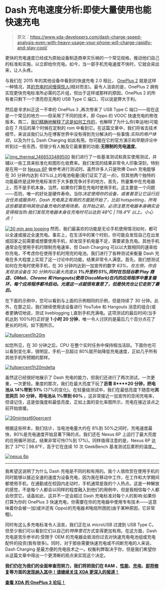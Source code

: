 # Dash 充电速度分析:即使大量使用也能快速充电

> 原文：<https://www.xda-developers.com/dash-charge-speed-analysis-even-with-heavy-usage-your-phone-will-charge-rapidly-and-stay-cool/>

更快的充电速度已经成为原始设备制造商幸灾乐祸的一个常见规格，推动他们自己的标准和实施，以立即给你充电。如今，当一部手机充电速度不快时，它就会突出来，让人头疼。

与我们在 2015 年的其他设备中看到的快速充电 2.0 相比， [OnePlus 2](http://forum.xda-developers.com/oneplus-2) 就是这样一种情况，其[的充电时间慢得惊人](http://www.xda-developers.com/oneplus-2-xda-review/#Battery%20Life)(相对而言)。最令人沮丧的是，OnePlus 2 拥有实现更快充电标准所必需的芯片组，但出于这样或那样的原因，OnePlus 2 的所有者只剩下一个漂亮但无用的 USB Type C 端口，可以说是弊大于利。

然后是寻求纠正这一不幸的 OnePlus 3 ,再次带来了 USB Type C 端口——现在这是一个常见的地方——但采用了不同的技术，即 Oppo 的 VOOC 快速充电的修改版本。周二，[我们精确地解释了这是如何工作的](http://www.xda-developers.com/oneplus-3-dash-charging-explained-coming-to-your-custom-rom-sometime-after-july/)，也解释了为什么你(幸运地)可能会在 7 月后的某个时候在定制的 rom 中看到它。在这篇文章中，我们将省去技术细节，来谈谈我们认为在博客世界中没有得到充分解决的一些事情:*实际的用户体验*，以及为什么 Dash Charging 如此有用。你可能在它的官方演示和早期评论中听到过一些东西，但很少有人触及它最重要的功能:**无限制的充电速度**。

[![img_thermal_1466533489500](img/c8f166034baa4d8124ac11c1ba4dbe42.png)](http://static1.xdaimages.com/wordpress/wp-content/uploads/2016/06/img_thermal_1466533489500.jpg) 我们进行了一些基准测试和真实使用测试，并辅以一些工具来标准化和图形化收费率。我们发现的结果非常令人印象深刻，特别是在用一台 [Nexus 6P](http://forum.xda-developers.com/nexus-6p) 做参考进行测试时。虽然许多人只是吹捧 Dash 充电能够在 30 分钟内达到 63%以上的电池电量(我们证实了这一点)，但其他两个独特的功能最终是这种充电标准优于大多数竞争对手的地方。首先，热量集中在充电器上，而不是手机本身。当然，如果你打算在充电时使用手机，这主要是一个问题——否则，唯一的好处是硬件寿命。当你*决定使用你的设备，或者甚至让它运行后台任务或服务时，Dash 充电真正有用的方面就开始了，比如 hotspotting，所有这些都是影响其他设备充电的使用场景。在开始之前，必须注意充电器本身确实会变得相当热:我们发现充电器本身在充电时可以达到 48°C | 118.4°F 以上。小心点！*

[![30 min app looping](img/1b78d58d84e3aebf39c8dda67d4d6ec7.png)](http://static1.xdaimages.com/wordpress/wp-content/uploads/2016/06/30-min-app-looping.png) 然而，我们最喜欢的功能是无论手机使用情况如何，都可以全速或接近全速充电。事实上，在生活中的某个时刻，你可能会发现自己在出发或回家之前需要或想要使用手机，却发现手机电量不足，需要紧急充电。其他手机通常会在使用手机时限制充电速率，但 Dash Charging 可以以大致相同的速率给你充电，不考虑你在使用手机时用完的电池。我们进行了各种测试来衡量 Dash 充电在多大程度上实现了这一讨论中的功能，结果非常令人满意。首先，我们想测试如何在充电时使用手机，在 30 分钟内达到一加宣传的数字 *63%。在左侧，你会发现该设备在 30 分钟内以最大亮度从 **1%升至约 51%,同时在包括谷歌 Play 商店、GMail、Chrome 和 Hangouts(使用 DiscoMark)在内的应用程序中重复循环，每个应用程序都冷启动。光是这一点就很有意思了，但是快充也让它走到了最后。***

在下面的示例中，您可以看到与上面的示例相同的示例，但是持续了 30 分钟。此外，在那之后，我们继续使用该设备进行 YouTube 和 Hangouts 消息的组合(或者更确切地说，测试 liveblogging ),直到手机充满电。这项测试的最后时间(当手机达到 100%时)正好是 **1 小时 20 分钟**，唯一令人讨厌的是最后几个百分点花了更长的时间，如下图所示。

[![fullpercent1h20m](img/992f25cf9a5e6b08fbaf53b0c1b530dc.png)](http://static1.xdaimages.com/wordpress/wp-content/uploads/2016/06/fullpercent1h20m.png)

如您所见，在 30 分钟之后，CPU 在整个实时任务中保持相当活跃。下面你也可以看到变化率，很明显，手机一旦超过 80%就开始降低充电速度，正如几乎所有其他手机所预期的那样。

[![fullpercent1h20mdelta](img/31e8c368b420d14d59b1216f04347a67.png)](http://static1.xdaimages.com/wordpress/wp-content/uploads/2016/06/fullpercent1h20mdelta.png)

虽然这已经很好地展示了 Dash 充电的能力，但我们还进行了两次测试，一次更重，一次更轻。重度的那次，我们在最大亮度下玩了**沥青 8****20 分钟，把电池从 14%带到 51%** (37%的变化)。在轻量级测试中，我们在最低亮度下随意地**浏览网页** **30 分钟，将电池从 1%带到 60%** 。这非常接近一加宣传的空闲充电率，但请记住，这是低强度和最低亮度，正如上面的变化率图所示，充电在接近该点之前开始放缓。

[![30mintest60percent](img/244762cd9592138f5e1ec3be881d532c.png)](http://static1.xdaimages.com/wordpress/wp-content/uploads/2016/06/30mintest60percent.png)

根据这些样本，我们估计，当电池电量大约在 8%到 50%之间时，充电速度最快，80%是充电速度开始显著下降的点。我们还在 Nexus 6P 上运行了最大亮度的应用循环测试，结果非常可怜(1%到 17%)。同样值得注意的是，Nexus 6P 达到了 37°C | 98.6°F，高于它在连续 10 次 GeekBench 基准测试后累积的温度[。](http://www.xda-developers.com/oneplus-3-performance-throttling-and-thermals-analysis-redeeming-the-oneplus-2/)

[![nexus 6p](img/a2c63d27bde9c82530af1cfb4a2ff2cf.png)](http://static1.xdaimages.com/wordpress/wp-content/uploads/2016/06/nexus-6p.png)

* * *

我希望这说明了为什么 Dash 充电是不同的和有用的。我个人很欣赏在使用手机的同时能够以接近全速的速度为设备充电，因为我在移动中工作，在工作和大学期间都使用手机，在通勤或在校园内走动时，手机通常是我的个人热点。这是一种解放的感觉，不是每个人都会以同样的程度融入到他们的用例中，但是我相信每个人都会欣赏它。话虽如此，这并不一定会超过 Dash 充电标准对每个人的影响:如果你打算为你的 OnePlus 3 快速充电，你需要在你的充电器中使用专有技术——这意味着你会被一加(或许还有 Oppo)的充电器*和*电缆所困扰(由于某种原因，它非常粗)。

同时有这么多充电标准令人沮丧，我们正在从 microUSB 过渡到 USB Type C，但至少我们可以看到它们以自己的*特殊雪花*方式变得更加有用。在这方面，Dash 充电是苦乐参半的:受限于 OEM 的充电器会抵消你过去对快速充电电池组或充电配件的投资(我有很多)。同时，对于那些需要快速充电或不间断充电的人来说，Dash Charging 是最方便的充电技术之一。权衡利弊取决于你，但是我们希望你从这篇文章中得出一个更清晰的观点来实现这个决定。

**我们仍在为我们的全面审查而努力，我们将把我们在 RAM 、[性能](http://www.xda-developers.com/oneplus-3-performance-throttling-and-thermals-analysis-redeeming-the-oneplus-2/)、[充电](http://www.xda-developers.com/oneplus-3-dash-charging-explained-coming-to-your-custom-rom-sometime-after-july/)、[即将修复](http://www.xda-developers.com/oneplus-3-reviewer-ota-brings-srgb-mode-and-ram-adjustments/)等方面的[发现纳入其中！请继续关注 XDA 更深入的报道！](http://www.xda-developers.com/how-to-fix-the-oneplus-3s-memory-management-almost-double-the-apps-in-memory/)**

[**查看 XDA 的 OnePlus 3 论坛！**](http://forum.xda-developers.com/oneplus-3)